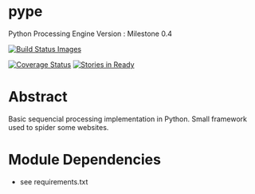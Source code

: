 pype
====

Python Processing Engine
Version : Milestone 0.4


<a href="https://travis-ci.org/davidfrigola/pype/" target="_blank">
<img src="https://travis-ci.org/davidfrigola/pype.png" data-bindattr-28="28" title="Build Status Images">
</a>

[![Coverage Status](https://coveralls.io/repos/davidfrigola/pype/badge.png)](https://coveralls.io/repos/davidfrigola/pype)
[![Stories in Ready](https://badge.waffle.io/davidfrigola/pype.png?label=ready&title=Ready)](http://waffle.io/davidfrigola/pype)

Abstract
========

Basic sequencial processing implementation in Python.
Small framework used to spider some websites.

Module Dependencies
===================

 * see requirements.txt



